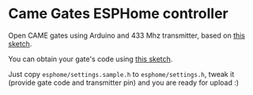 # Came Gates ESPHome controller

Open CAME gates using Arduino and 433 Mhz transmitter, based on [this sketch](https://gist.github.com/superyarik/3eb4da9da728466c072e716532d732ef).

You can obtain your gate's code using [this sketch](https://github.com/jehy/arduino-came-reader).

Just copy `esphome/settings.sample.h` to `esphome/settings.h`, tweak it (provide gate code and transmitter pin) and you are ready for upload :) 
